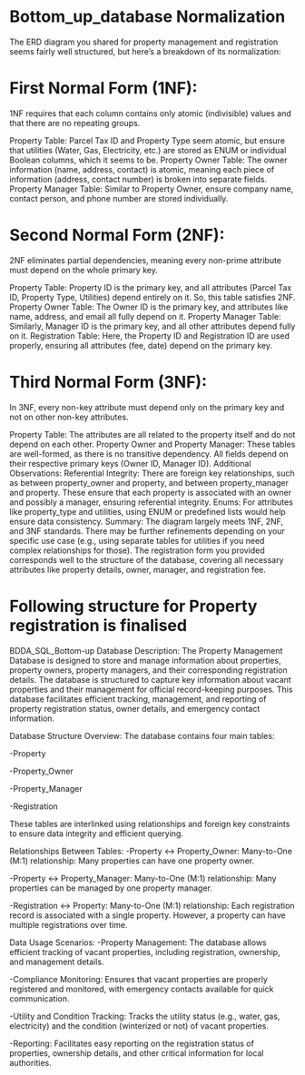 # Bottom_up_database Normalization
The ERD diagram you shared for property management and registration seems fairly well structured, but here’s a breakdown of its normalization:

# First Normal Form (1NF):
1NF requires that each column contains only atomic (indivisible) values and that there are no repeating groups.

Property Table:
Parcel Tax ID and Property Type seem atomic, but ensure that utilities (Water, Gas, Electricity, etc.) are stored as ENUM or individual Boolean columns, which it seems to be.
Property Owner Table:
The owner information (name, address, contact) is atomic, meaning each piece of information (address, contact number) is broken into separate fields.
Property Manager Table:
Similar to Property Owner, ensure company name, contact person, and phone number are stored individually.

# Second Normal Form (2NF):
2NF eliminates partial dependencies, meaning every non-prime attribute must depend on the whole primary key.

Property Table:
Property ID is the primary key, and all attributes (Parcel Tax ID, Property Type, Utilities) depend entirely on it. So, this table satisfies 2NF.
Property Owner Table:
The Owner ID is the primary key, and attributes like name, address, and email all fully depend on it.
Property Manager Table:
Similarly, Manager ID is the primary key, and all other attributes depend fully on it.
Registration Table:
Here, the Property ID and Registration ID are used properly, ensuring all attributes (fee, date) depend on the primary key.

# Third Normal Form (3NF):
In 3NF, every non-key attribute must depend only on the primary key and not on other non-key attributes.

Property Table:
The attributes are all related to the property itself and do not depend on each other.
Property Owner and Property Manager:
These tables are well-formed, as there is no transitive dependency. All fields depend on their respective primary keys (Owner ID, Manager ID).
Additional Observations:
Referential Integrity:
There are foreign key relationships, such as between property_owner and property, and between property_manager and property. These ensure that each property is associated with an owner and possibly a manager, ensuring referential integrity.
Enums:
For attributes like property_type and utilities, using ENUM or predefined lists would help ensure data consistency.
Summary:
The diagram largely meets 1NF, 2NF, and 3NF standards.
There may be further refinements depending on your specific use case (e.g., using separate tables for utilities if you need complex relationships for those).
The registration form you provided corresponds well to the structure of the database, covering all necessary attributes like property details, owner, manager, and registration fee.



# Following structure for Property registration is finalised

BDDA_SQL_Bottom-up
Database Description:
The Property Management Database is designed to store and manage information about properties, property owners, property managers, and their corresponding registration details. The database is structured to capture key information about vacant properties and their management for official record-keeping purposes. This database facilitates efficient tracking, management, and reporting of property registration status, owner details, and emergency contact information.

Database Structure Overview:
The database contains four main tables:

-Property

-Property_Owner

-Property_Manager

-Registration

These tables are interlinked using relationships and foreign key constraints to ensure data integrity and efficient querying.

Relationships Between Tables:
-Property ↔ Property_Owner: Many-to-One (M:1) relationship: Many properties can have one property owner.

-Property ↔ Property_Manager: Many-to-One (M:1) relationship: Many properties can be managed by one property manager.

-Registration ↔ Property: Many-to-One (M:1) relationship: Each registration record is associated with a single property. However, a property can have multiple registrations over time.

Data Usage Scenarios:
-Property Management: The database allows efficient tracking of vacant properties, including registration, ownership, and management details.

-Compliance Monitoring: Ensures that vacant properties are properly registered and monitored, with emergency contacts available for quick communication.

-Utility and Condition Tracking: Tracks the utility status (e.g., water, gas, electricity) and the condition (winterized or not) of vacant properties.

-Reporting: Facilitates easy reporting on the registration status of properties, ownership details, and other critical information for local authorities.
